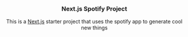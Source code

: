 <p align="center">
    <h3 align="center">Next.js Spotify Project</h3>
  </a>
</p>

<p align="center">
This is a <a href="https://nextjs.org/">Next.js</a> starter project that uses the spotify app to generate cool new things
</p>
